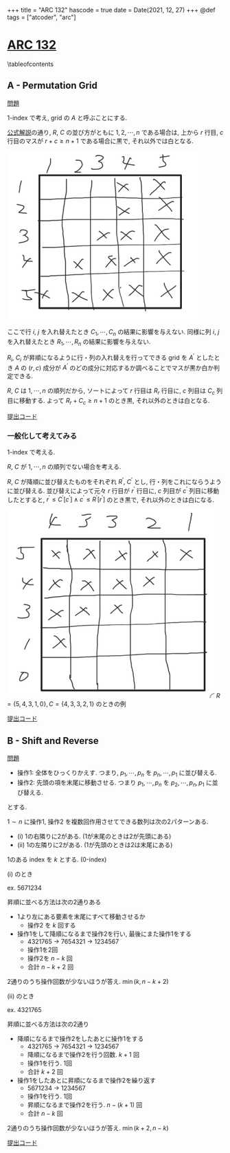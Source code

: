 +++
title = "ARC 132"
hascode = true
date = Date(2021, 12, 27)
+++
@def tags = ["atcoder", "arc"]

# [ARC 132](https://atcoder.jp/contests/arc132)

\tableofcontents

## A - Permutation Grid

[問題](https://atcoder.jp/contests/arc132/tasks/arc132_a)

1-index で考え, grid の $A$ と呼ぶことにする.

[公式解説](https://atcoder.jp/contests/arc132/editorial/3136)の通り, $R$, $C$ の並び方がともに $1, 2, \cdots, n$ である場合は, 上から $r$ 行目, $c$ 行目のマスが $r+c \geq n + 1$ である場合に黒で, それ以外では白となる.

![arc132_a1.png](/assets/atcoder/arc/132/arc132_a1.png)

ここで行 $i$, $j$ を入れ替えたとき $C_1, \cdots, C_n$ の結果に影響を与えない.
同様に列 $i$, $j$ を入れ替えたとき $R_1, \cdots, R_n$ の結果に影響を与えない.

$R_i$, $C_i$ が昇順になるように行・列の入れ替えを行ってできる grid を $A^\prime$  としたとき $A$ の $(r, c)$ 成分が $A^\prime$ のどの成分に対応するか調べることでマスが黒か白か判定できる.

$R$, $C$ は $1, \cdots, n$ の順列だから, ソートによって $r$ 行目は $R_r$ 行目に, $c$ 列目は $C_c$ 列目に移動する.
よって $R_r + C_c \geq n+1$ のとき黒, それ以外のときは白となる.

[提出コード](https://atcoder.jp/contests/arc132/submissions/28184794)

### 一般化して考えてみる

1-index で考える.

$R$, $C$ が $1, \cdots, n$ の順列でない場合を考える.

$R$, $C$ が降順に並び替えたものをそれぞれ $R^\prime$, $C^\prime$ とし, 行・列をこれにならうように並び替える.
並び替えによって元々 $r$ 行目が $r^\prime$ 行目に, $c$ 列目が $c^\prime$ 列目に移動したとすると, $r^\prime \leq C^\prime[c^\prime] \wedge c^\prime \leq R^\prime[r^\prime]$ のとき黒で, それ以外のときは白になる.


![arc132_a2.png](/assets/atcoder/arc/132/arc132_a2.png)
$R = \{5, 4, 3, 1, 0 \}, C = \{4, 3, 3, 2, 1\}$ のときの例

[提出コード](https://atcoder.jp/contests/arc132/submissions/28185666)



## B - Shift and Reverse

[問題](https://atcoder.jp/contests/arc132/tasks/arc132_b)

- 操作1: 全体をひっくりかえす. つまり, $p_1, \cdots, p_n$ を $p_n, \cdots, p_1$ に並び替える.
- 操作2: 先頭の項を末尾に移動させる. つまり $p_1, \cdots, p_n$ を $p_2, \cdots, p_n, p_1$ に並び替える.

とする.

$1 \sim n$ に操作1, 操作2 を複数回作用させてできる数列は次の2パターンある.
- (i) 1の右隣りに2がある. (1が末尾のときは2が先頭にある)
- (ii) 1の左隣りに2がある. (1が先頭のときは2は末尾にある)

1のある index を $k$ とする. (0-index)

(i) のとき

ex. 5671234

昇順に並べる方法は次の2通りある

- 1より左にある要素を末尾にすべて移動させるか
  - 操作2 を $k$ 回する
- 操作1をして降順になるまで操作2を行い, 最後にまた操作1をする
  - 4321765 -> 7654321 -> 1234567
  - 操作1を2回
  - 操作2を $n-k$ 回
  - 合計 $n-k+2$ 回

2通りのうち操作回数が少ないほうが答え. $\min(k, n-k+2)$

(ii) のとき

ex. 4321765

昇順に並べる方法は次の2通り
- 降順になるまで操作2をしたあとに操作1をする
  - 4321765 -> 7654321 -> 1234567
  - 降順になるまで操作2を行う回数. $k+1$ 回
  - 操作1を行う. 1回
  - 合計 $k+2$ 回
- 操作1をしたあとに昇順になるまで操作2を繰り返す
  - 5671234 -> 1234567
  - 操作1を行う. 1回
  - 昇順になるまで操作2を行う. $n - (k+1)$ 回
  - 合計 $n-k$ 回

2通りのうち操作回数が少ないほうが答え. $\min(k+2, n-k)$

[提出コード](https://atcoder.jp/contests/arc132/submissions/28184558)
